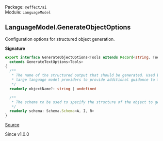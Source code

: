 Package: `@effect/ai`<br />
Module: `LanguageModel`<br />

## LanguageModel.GenerateObjectOptions

Configuration options for structured object generation.

**Signature**

```ts
export interface GenerateObjectOptions<Tools extends Record<string, Tool.Any>, A, I extends Record<string, unknown>, R>
  extends GenerateTextOptions<Tools>
{
  /**
   * The name of the structured output that should be generated. Used by some
   * large language model providers to provide additional guidance to the model.
   */
  readonly objectName?: string | undefined

  /**
   * The schema to be used to specify the structure of the object to generate.
   */
  readonly schema: Schema.Schema<A, I, R>
}
```

[Source](https://github.com/Effect-TS/effect/tree/main/packages/ai/ai/src/LanguageModel.ts#L215)

Since v1.0.0